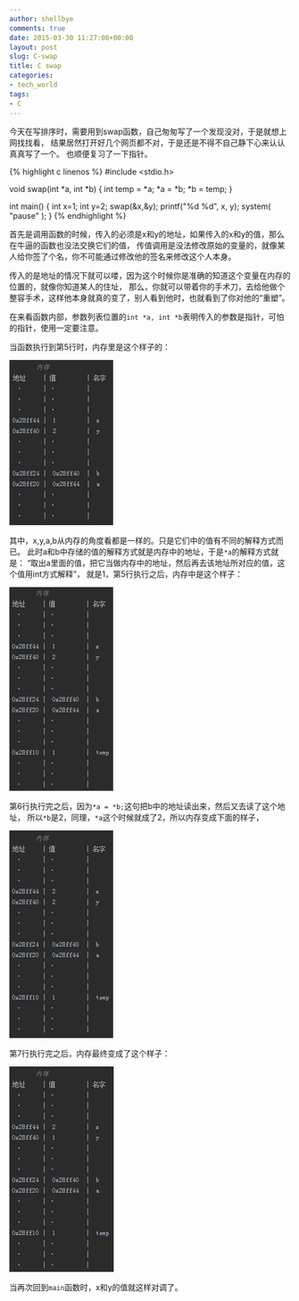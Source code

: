 ```yaml
---
author: shellbye
comments: true
date: 2015-03-30 11:27:08+00:00
layout: post
slug: C-swap
title: C swap
categories:
- tech_world
tags:
- C
---
```


今天在写排序时，需要用到swap函数，自己匆匆写了一个发现没对，于是就想上网找找看，
结果居然打开好几个网页都不对，于是还是不得不自己静下心来认认真真写了一个。
也顺便复习了一下指针。

{% highlight c linenos %}
#include <stdio.h>

void swap(int *a, int *b)
{
     int temp = *a;
     *a = *b;
     *b = temp;
}

int main()
{
    int x=1;
    int y=2;
	swap(&x,&y);
	printf("%d %d", x, y);
	system( "pause" );
}
{% endhighlight %}

首先是调用函数的时候，传入的必须是x和y的地址，如果传入的x和y的值，那么在牛逼的函数也没法交换它们的值，
传值调用是没法修改原始的变量的，就像某人给你签了个名，你不可能通过修改他的签名来修改这个人本身。

传入的是地址的情况下就可以喽，因为这个时候你是准确的知道这个变量在内存的位置的，就像你知道某人的住址，
那么，你就可以带着你的手术刀，去给他做个整容手术，这样他本身就真的变了，别人看到他时，也就看到了你对他的“重塑”。

在来看函数内部，参数列表位置的```int *a, int *b```表明传入的参数是指针，可怕的指针，使用一定要注意。

当函数执行到第5行时，内存里是这个样子的：

![step_1](/assets/step_1.jpg)

其中，x,y,a,b从内存的角度看都是一样的。只是它们中的值有不同的解释方式而已。
此时a和b中存储的值的解释方式就是内存中的地址，于是```*a```的解释方式就是：
“取出a里面的值，把它当做内存中的地址，然后再去该地址所对应的值，这个值用int方式解释”，
就是1，第5行执行之后，内存中是这个样子：

![step_2](/assets/step_2.jpg)

第6行执行完之后，因为```*a = *b;```这句把b中的地址读出来，然后又去读了这个地址，
所以```*b```是2，同理，```*a```这个时候就成了2，所以内存变成下面的样子，

![step_3](/assets/step_3.jpg)
 
第7行执行完之后，内存最终变成了这个样子：

![step_4](/assets/step_4.jpg)
 
当再次回到```main```函数时，x和y的值就这样对调了。